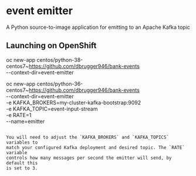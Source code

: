 # event emitter
A Python source-to-image application for emitting to an Apache Kafka topic

## Launching on OpenShift


oc new-app centos/python-38-centos7~https://github.com/dbrugger946/bank-events \
  --context-dir=event-emitter


oc new-app centos/python-36-centos7~https://github.com/dbrugger946/bank-events \
  --context-dir=event-emitter \
  -e KAFKA_BROKERS=my-cluster-kafka-bootstrap:9092 \
  -e KAFKA_TOPIC=event-input-stream \
  -e RATE=1 \
  --name=emitter
```

You will need to adjust the `KAFKA_BROKERS` and `KAFKA_TOPICS` variables to
match your configured Kafka deployment and desired topic. The `RATE` variable
controls how many messages per second the emitter will send, by default this
is set to 3.
